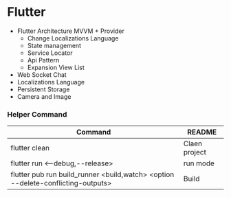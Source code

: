 # Flutter
- Flutter Architecture MVVM + Provider
  - Change Localizations Language
  - State management 
  - Service Locator
  - Api Pattern 
  - Expansion View List
- Web Socket Chat
- Localizations Language
- Persistent Storage
- Camera and Image

### Helper Command
| Command | README |
| ------ | ------ |
| flutter clean | Claen project |
| flutter run <--debug,--release>| run mode |
| flutter pub run build_runner <build,watch> <option --delete-conflicting-outputs> | Build 
